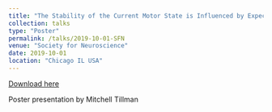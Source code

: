 ```yaml
---
title: "The Stability of the Current Motor State is Influenced by Expected Movement: Do Cognitive Events During the Inter-Stimulus Interval of Choice Reaction-Time Tasks Have a Motor Counterpart?"
collection: talks
type: "Poster"
permalink: /talks/2019-10-01-SFN
venue: "Society for Neuroscience"
date: 2019-10-01
location: "Chicago IL USA"
---
```


[Download here](http://mtillman14.github.io/talks/files/poster/2019-10-01-SFN.pdf)

Poster presentation by Mitchell Tillman
